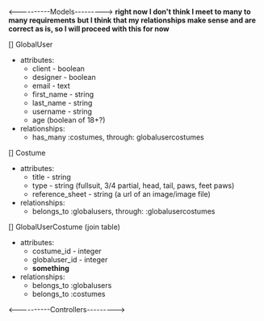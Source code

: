 
<----------Models--------->
**right now I don't think I meet to many to many requirements**
**but I think that my relationships make sense and are correct as is, so I will proceed with this for now**

[] GlobalUser 
  - attributes:
      - client - boolean
      - designer - boolean
      - email - text
      - first_name - string
      - last_name - string
      - username - string
      - age (boolean of 18+?)
  - relationships:
      - has_many :costumes, through: globalusercostumes

[] Costume
  - attributes:
      - title - string
      - type - string (fullsuit, 3/4 partial, head, tail, paws, feet paws)
      - reference_sheet - string (a url of an image/image file)
  - relationships:
      - belongs_to :globalusers, through: :globalusercostumes
  
[] GlobalUserCostume (join table)
  - attributes:
      - costume_id - integer
      - globaluser_id - integer
      - **something**
  - relationships:
      - belongs_to :globalusers
      - belongs_to :costumes


  <----------Controllers--------->

